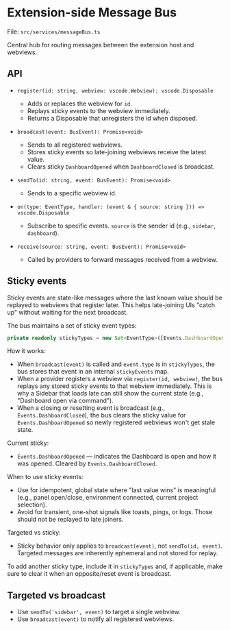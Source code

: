 # Extension-side Message Bus

File: `src/services/messageBus.ts`

Central hub for routing messages between the extension host and webviews.

## API

- `register(id: string, webview: vscode.Webview): vscode.Disposable`

  - Adds or replaces the webview for `id`.
  - Replays sticky events to the webview immediately.
  - Returns a Disposable that unregisters the id when disposed.

- `broadcast(event: BusEvent): Promise<void>`

  - Sends to all registered webviews.
  - Stores sticky events so late-joining webviews receive the latest value.
  - Clears sticky `DashboardOpened` when `DashboardClosed` is broadcast.

- `sendTo(id: string, event: BusEvent): Promise<void>`

  - Sends to a specific webview id.

- `on(type: EventType, handler: (event & { source: string })) => vscode.Disposable`

  - Subscribe to specific events. `source` is the sender id (e.g., `sidebar`, `dashboard`).

- `receive(source: string, event: BusEvent): Promise<void>`
  - Called by providers to forward messages received from a webview.

## Sticky events

Sticky events are state-like messages where the last known value should be replayed to webviews that register later. This helps late-joining UIs "catch up" without waiting for the next broadcast.

The bus maintains a set of sticky event types:

```ts
private readonly stickyTypes = new Set<EventType>([Events.DashboardOpened]);
```

How it works:

- When `broadcast(event)` is called and `event.type` is in `stickyTypes`, the bus stores that event in an internal `stickyEvents` map.
- When a provider registers a webview via `register(id, webview)`, the bus replays any stored sticky events to that webview immediately. This is why a Sidebar that loads late can still show the current state (e.g., "Dashboard open via command").
- When a closing or resetting event is broadcast (e.g., `Events.DashboardClosed`), the bus clears the sticky value for `Events.DashboardOpened` so newly registered webviews won't get stale state.

Current sticky:

- `Events.DashboardOpened` — indicates the Dashboard is open and how it was opened. Cleared by `Events.DashboardClosed`.

When to use sticky events:

- Use for idempotent, global state where "last value wins" is meaningful (e.g., panel open/close, environment connected, current project selection).
- Avoid for transient, one-shot signals like toasts, pings, or logs. Those should not be replayed to late joiners.

Targeted vs sticky:

- Sticky behavior only applies to `broadcast(event)`, not `sendTo(id, event)`. Targeted messages are inherently ephemeral and not stored for replay.

To add another sticky type, include it in `stickyTypes` and, if applicable, make sure to clear it when an opposite/reset event is broadcast.

## Targeted vs broadcast

- Use `sendTo('sidebar', event)` to target a single webview.
- Use `broadcast(event)` to notify all registered webviews.
